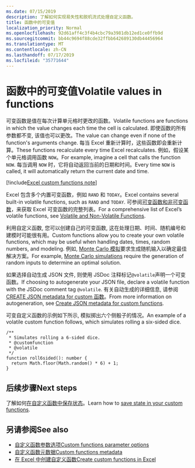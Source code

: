 ```yaml
---
ms.date: 07/15/2019
description: 了解如何实现易失性和脱机流式处理自定义函数。
title: 函数中的可变值
localization_priority: Normal
ms.openlocfilehash: 92d61aff4c3f4b4cbc79a3981db12ed1ce0ffb9d
ms.sourcegitcommit: bb44c9694f88cde32ffbb642689130db44456964
ms.translationtype: MT
ms.contentlocale: zh-CN
ms.lasthandoff: 07/17/2019
ms.locfileid: "35771644"
---
```

# <a name="volatile-values-in-functions"></a><span data-ttu-id="1bab9-103">函数中的可变值</span><span class="sxs-lookup"><span data-stu-id="1bab9-103">Volatile values in functions</span></span>

<span data-ttu-id="1bab9-104">可变函数是值在每次计算单元格时更改的函数。</span><span class="sxs-lookup"><span data-stu-id="1bab9-104">Volatile functions are functions in which the value changes each time the cell is calculated.</span></span> <span data-ttu-id="1bab9-105">即使函数的所有参数都不变, 该值也可以更改。</span><span class="sxs-lookup"><span data-stu-id="1bab9-105">The value can change even if none of the function's arguments change.</span></span> <span data-ttu-id="1bab9-106">每当 Excel 重新计算时，这些函数即会重新计算。</span><span class="sxs-lookup"><span data-stu-id="1bab9-106">These functions recalculate every time Excel recalculates.</span></span> <span data-ttu-id="1bab9-107">例如，假设某个单元格调用函数 `NOW`。</span><span class="sxs-lookup"><span data-stu-id="1bab9-107">For example, imagine a cell that calls the function `NOW`.</span></span> <span data-ttu-id="1bab9-108">每当调用 `NOW` 时，它将自动返回当前的日期和时间。</span><span class="sxs-lookup"><span data-stu-id="1bab9-108">Every time `NOW` is called, it will automatically return the current date and time.</span></span>

[!include[Excel custom functions note](../includes/excel-custom-functions-note.md)]

<span data-ttu-id="1bab9-109">Excel 包含多个内置可变函数，例如 `RAND` 和 `TODAY`。</span><span class="sxs-lookup"><span data-stu-id="1bab9-109">Excel contains several built-in volatile functions, such as `RAND` and `TODAY`.</span></span> <span data-ttu-id="1bab9-110">可参阅[可变函数和非可变函数](/office/client-developer/excel/excel-recalculation#volatile-and-non-volatile-functions)，来获取 Excel 可变函数的完整列表。</span><span class="sxs-lookup"><span data-stu-id="1bab9-110">For a comprehensive list of Excel’s volatile functions, see [Volatile and Non-Volatile Functions](/office/client-developer/excel/excel-recalculation#volatile-and-non-volatile-functions).</span></span>

<span data-ttu-id="1bab9-111">利用自定义函数, 您可以创建自己的可变函数, 这在处理日期、时间、随机编号和建模时可能很有用。</span><span class="sxs-lookup"><span data-stu-id="1bab9-111">Custom functions allow you to create your own volatile functions, which may be useful when handling dates, times, random numbers, and modeling.</span></span> <span data-ttu-id="1bab9-112">例如, [Monte Carlo 模拟](https://en.wikipedia.org/wiki/Monte_Carlo_method)要求生成随机输入以确定最佳解决方案。</span><span class="sxs-lookup"><span data-stu-id="1bab9-112">For example, [Monte Carlo simulations](https://en.wikipedia.org/wiki/Monte_Carlo_method) require the generation of random inputs to determine an optimal solution.</span></span>

<span data-ttu-id="1bab9-113">如果选择自动生成 JSON 文件, 则使用 JSDoc 注释标记`@volatile`声明一个可变函数。</span><span class="sxs-lookup"><span data-stu-id="1bab9-113">If choosing to autogenerate your JSON file, declare a volatile function with the JSDoc comment tag `@volatile`.</span></span> <span data-ttu-id="1bab9-114">有关自动生成的详细信息, 请参阅[CREATE JSON metadata for custom 函数](custom-functions-json-autogeneration.md)。</span><span class="sxs-lookup"><span data-stu-id="1bab9-114">From more information on autogeneration, see [Create JSON metadata for custom functions](custom-functions-json-autogeneration.md).</span></span>

<span data-ttu-id="1bab9-115">可变自定义函数的示例如下所示, 模拟掷出六个侧骰子的情况。</span><span class="sxs-lookup"><span data-stu-id="1bab9-115">An example of a volatile custom function follows, which simulates rolling a six-sided dice.</span></span>

```JS
/**
 * Simulates rolling a 6-sided dice.
 * @customfunction
 * @volatile
 */
function roll6sided(): number {
  return Math.floor(Math.random() * 6) + 1;
}
```

## <a name="next-steps"></a><span data-ttu-id="1bab9-116">后续步骤</span><span class="sxs-lookup"><span data-stu-id="1bab9-116">Next steps</span></span>
<span data-ttu-id="1bab9-117">了解如何[在自定义函数中保存状态](custom-functions-save-state.md)。</span><span class="sxs-lookup"><span data-stu-id="1bab9-117">Learn how to [save state in your custom functions](custom-functions-save-state.md).</span></span>

## <a name="see-also"></a><span data-ttu-id="1bab9-118">另请参阅</span><span class="sxs-lookup"><span data-stu-id="1bab9-118">See also</span></span>

* [<span data-ttu-id="1bab9-119">自定义函数参数选项</span><span class="sxs-lookup"><span data-stu-id="1bab9-119">Custom functions parameter options</span></span>](custom-functions-parameter-options.md)
* [<span data-ttu-id="1bab9-120">自定义函数元数据</span><span class="sxs-lookup"><span data-stu-id="1bab9-120">Custom functions metadata</span></span>](custom-functions-json.md)
* [<span data-ttu-id="1bab9-121">在 Excel 中创建自定义函数</span><span class="sxs-lookup"><span data-stu-id="1bab9-121">Create custom functions in Excel</span></span>](custom-functions-overview.md)
